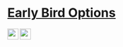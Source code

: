 # <a href="https://www.earlybirdoptions.com/">Early Bird Options</a>
<img src="https://imgur.com/YLFGlCe.png" width="25" height="25" align="left"> <img src="https://imgur.com/sd8gF1O.png" width="25" height="25" align="left">
